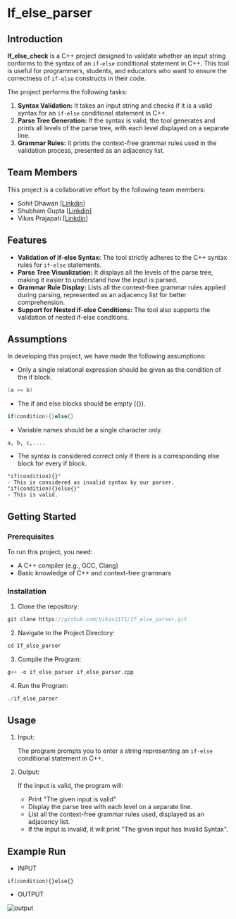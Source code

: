 # If_else_parser

## Introduction
**If_else_check** is a C++ project designed to validate whether an input string conforms to the syntax of an `if-else` conditional statement in C++. This tool is useful for programmers, students, and educators who want to ensure the correctness of `if-else` constructs in their code.

The project performs the following tasks:

1. __Syntax Validation:__ It takes an input string and checks if it is a valid syntax for an `if-else` conditional statement in C++.
2. __Parse Tree Generation:__ If the syntax is valid, the tool generates and prints all levels of the parse tree, with each level displayed on a separate line.
3. __Grammar Rules:__ It prints the context-free grammar rules used in the validation process, presented as an adjacency list.
## Team Members
This project is a collaborative effort by the following team members:

* Sohit Dhawan  [[Linkdin](https://www.linkedin.com/in/sohit-dhawan-78676a255/)]
* Shubham Gupta  [[Linkdin](https://www.linkedin.com/in/shubham-gupta-79876a255/)]
* Vikas Prajapati [[Linkdin](https://www.linkedin.com/in/vikas-prajapati-577bab252/)]

## Features
* __Validation of if-else Syntax:__ The tool strictly adheres to the C++ syntax rules for `if-else` statements.
* __Parse Tree Visualization:__ It displays all the levels of the parse tree, making it easier to understand how the input is parsed.
* __Grammar Rule Display:__ Lists all the context-free grammar rules applied during parsing, represented as an adjacency list for better comprehension.
* __Support for Nested if-else Conditions:__ The tool also supports the validation of nested if-else conditions.

## Assumptions

In developing this project, we have made the following assumptions:

* Only a single relational expression should be given as the condition of the if block.
```cpp
(a >= b) 
```
* The if and else blocks should be empty ({}).
```cpp
if(condition){}else{}
```
* Variable names should be a single character only.
```cp
a, b, c,....
```
* The syntax is considered correct only if there is a corresponding else block for every if block.
```cp
"if(condition){}"
- This is considered as invalid syntax by our parser.
"if(condition){}else{}"
- This is valid.
```
## Getting Started

### Prerequisites
To run this project, you need:

* A C++ compiler (e.g., GCC, Clang)
* Basic knowledge of C++ and context-free grammars

### Installation
1. Clone the repository:
```cpp
git clone https://github.com/Vikas2171/If_else_parser.git
```
2. Navigate to the Project Directory:
```cpp
cd If_else_parser
```
3. Compile the Program:
```cpp
g++ -o if_else_parser if_else_parser.cpp
```
4. Run the Program:
```cpp
./if_else_parser
```

## Usage
1. Input:

    The program prompts you to enter a string representing an `if-else` conditional statement in C++.

2. Output:

    If the input is valid, the program will:
    * Print "The given input is valid"
    * Display the parse tree with each level on a separate line.
    * List all the context-free grammar rules used, displayed as an adjacency list.
    * If the input is invalid, it will print "The given input has Invalid Syntax".

## Example Run
* INPUT
```cp
if(condition){}else{}
```
* OUTPUT

![output](https://github.com/Vikas2171/If_else_parser/blob/main/image.png)